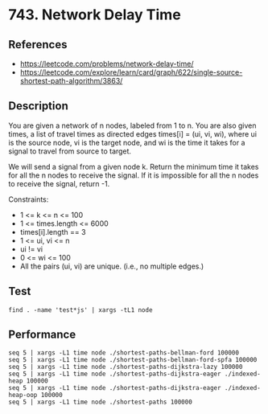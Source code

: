 # 743. Network Delay Time

## References

- https://leetcode.com/problems/network-delay-time/
- https://leetcode.com/explore/learn/card/graph/622/single-source-shortest-path-algorithm/3863/

## Description

You are given a network of n nodes, labeled from 1 to n. You are also given times, a list of travel times as directed edges times[i] = (ui, vi, wi), where ui is the source node, vi is the target node, and wi is the time it takes for a signal to travel from source to target.

We will send a signal from a given node k. Return the minimum time it takes for all the n nodes to receive the signal. If it is impossible for all the n nodes to receive the signal, return -1.

Constraints:
- 1 <= k <= n <= 100
- 1 <= times.length <= 6000
- times[i].length == 3
- 1 <= ui, vi <= n
- ui != vi
- 0 <= wi <= 100
- All the pairs (ui, vi) are unique. (i.e., no multiple edges.)

## Test
```
find . -name 'test*js' | xargs -tL1 node
```

## Performance
```
seq 5 | xargs -L1 time node ./shortest-paths-bellman-ford 100000
seq 5 | xargs -L1 time node ./shortest-paths-bellman-ford-spfa 100000
seq 5 | xargs -L1 time node ./shortest-paths-dijkstra-lazy 100000
seq 5 | xargs -L1 time node ./shortest-paths-dijkstra-eager ./indexed-heap 100000
seq 5 | xargs -L1 time node ./shortest-paths-dijkstra-eager ./indexed-heap-oop 100000
seq 5 | xargs -L1 time node ./shortest-paths 100000
```
